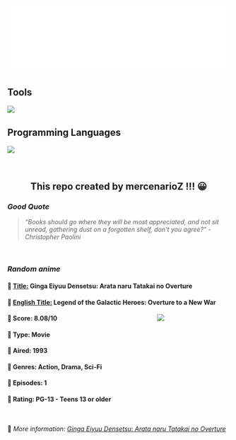 
<img src="svg/nai.svg" />

<p>
  <h2>Tools</h2>
  <a href="https://skillicons.dev">
    <img src="https://skillicons.dev/icons?i=git,bash,vim,ubuntu,tensorflow,pytorch,docker,raspberrypi" />
  </a>

  <br />

  <h2>Programming Languages</h2>

  <a href="https://skillicons.dev">
    <img src="https://skillicons.dev/icons?i=python,c,cpp" />
  </a>
</p>

<br />

<h2 align="center">This repo created by mercenarioZ !!! 😀</h2>
<h3><i>Good Quote</i></h3>

<blockquote>
<i>
“Books should go where they will be most appreciated, and not sit unread, gathering dust on a forgotten shelf, don't you agree?” - Christopher Paolini
</i>
</blockquote>

<br />

<h3><i>Random anime</i></h3>

<h4>
  <strong>🥭 <u>Title:</u></strong> Ginga Eiyuu Densetsu: Arata naru Tatakai no Overture
</h4>

<h4>🌿 <u>English Title:</u> Legend of the Galactic Heroes: Overture to a New War</h4>

<img align="right" width="165" src=https://cdn.myanimelist.net/images/anime/8/22498.jpg />

<h4>🌱 Score: 8.08/10</h4>

<h4>🌲 Type: Movie</h4>

<h4>🌴 Aired: 1993</h4>

<h4>🌵 Genres: Action, Drama, Sci-Fi</h4>

<h4>🥑 Episodes: 1</h4>

<h4>🍏 Rating: PG-13 - Teens 13 or older</h4>

<br />

🍂 *More information: [Ginga Eiyuu Densetsu: Arata naru Tatakai no Overture](https://myanimelist.net/anime/3016/Ginga_Eiyuu_Densetsu__Arata_naru_Tatakai_no_Overture)*
    